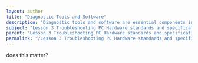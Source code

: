 ```yaml
---
layout: author
title: "Diagnostic Tools and Software"
description: "Diagnostic tools and software are essential components in the troubleshooting process of PC hardware. These tools are designed to help identify, diagnose, and resolve hardware issues effectively. They can assess the functionality of various components, benchmark performance, and provide detailed reports on hardware status. Common tools include POST (Power-On Self-Test) cards, diagnostic software like CPU-Z, Speccy, and memtest86, and utilities provided by hardware manufacturers. Utilizing these tools not only speeds up the troubleshooting process but also enhances the accuracy of identifying the root cause of hardware problems, ultimately leading to efficient resolutions."
subject: "Lesson 3 Troubleshooting PC Hardware standards and specifications"
parent: "Lesson 3 Troubleshooting PC Hardware standards and specifications"
permalink: "/Lesson 3 Troubleshooting PC Hardware standards and specifications/Diagnostic Tools and Software/"
---
```


does this matter?
